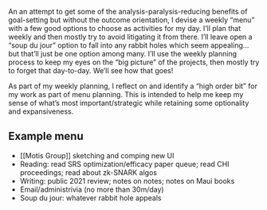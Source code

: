 An an attempt to get some of the analysis-paralysis-reducing benefits of goal-setting but without the outcome orientation, I devise a weekly “menu” with a few good options to choose as activities for my day. I’ll plan that weekly and then mostly try to avoid litigating it from there. I’ll leave open a “soup du jour” option to fall into any rabbit holes which seem appealing… but that’ll just be one option among many. I’ll use the weekly planning process to keep my eyes on the “big picture” of the projects, then mostly try to forget that day-to-day. We’ll see how that goes!

As part of my weekly planning, I reflect on and identify a “high order bit” for my work as part of menu planning. This is intended to help me keep my sense of what’s most important/strategic while retaining some optionality and expansiveness.

## Example menu

- [[Motis Group]] sketching and comping new UI
- Reading: read SRS optimization/efficacy paper queue; read CHI proceedings; read about zk-SNARK algos
- Writing: public 2021 review; notes on notes; notes on Maui books
- Email/administrivia (no more than 30m/day)
- Soup du jour: whatever rabbit hole appeals